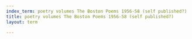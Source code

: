 ```yaml
---
index_term: poetry volumes The Boston Poems 1956-58 (self published?)
title: poetry volumes The Boston Poems 1956-58 (self published?)
layout: term

---
```

